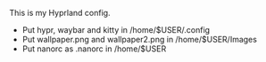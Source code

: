 This is my Hyprland config.

- Put hypr, waybar and kitty in /home/$USER/.config
- Put wallpaper.png and wallpaper2.png in /home/$USER/Images
- Put nanorc as .nanorc in /home/$USER

